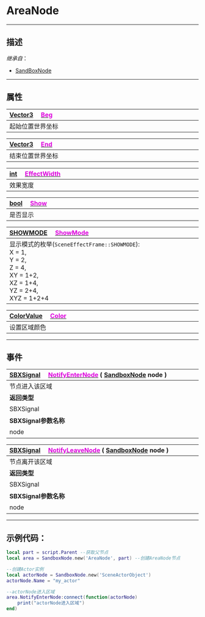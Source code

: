 # AreaNode
------------------------------------------------------------------------------------------
## 描述

*继承自*：
* [SandBoxNode](/Api/Class/NoType/SandBoxNode.md)

------------------------------------------------------------------------------------------
## 属性

|<div style="width:1000px">[Vector3](/Api/DataType/Vector3.md) &emsp;[<font color="dd00dd">Beg</font>](/Api/Class/GamePlay/AreaNode_F/Beg.md)</div>|
|:---|
|起始位置世界坐标|

|<div style="width:1000px">[Vector3](/Api/DataType/Vector3.md) &emsp;[<font color="dd00dd">End</font>](/Api/Class/GamePlay/AreaNode_F/End.md)</div>|
|:---|
|结束位置世界坐标|

|<div style="width:1000px">[int](/Api/DataType/Int.md) &emsp;[<font color="dd00dd">EffectWidth</font>](/Api/Class/GamePlay/AreaNode_F/EffectWidth.md)</div>|
|:---|
|效果宽度|

|<div style="width:1000px">[bool](/Api/DataType/Bool.md) &emsp;[<font color="dd00dd">Show</font>](/Api/Class/GamePlay/AreaNode_F/Show.md)</div>|
|:---|
|是否显示|

|<div style="width:1000px">[SHOWMODE]() &emsp;[<font color="dd00dd">ShowMode</font>](/Api/Class/GamePlay/AreaNode_F/ShowMode.md)</div>|
|:---|
|显示模式的枚举(`SceneEffectFrame::SHOWMODE`):<br>X = 1,<br>Y = 2,<br>Z = 4,<br>XY = 1+2,<br>XZ = 1+4,<br>YZ = 2+4,<br>XYZ = 1+2+4|


|<div style="width:1000px">[ColorValue](/Api/DataType/ColourValue.md) &emsp;[<font color="dd00dd">Color</font>](/Api/Class/GamePlay/AreaNode_F/Color.md)</div>|
|:---|
|设置区域颜色|

------------------------------------------------------------------------------------------
## 事件

|<div style="width:500px">[SBXSignal](/Api/Parameter/SBXSignal.md) &emsp;[<font color="dd00dd">NotifyEnterNode</font>](/Api/Class/GamePlay/AreaNode_F/NotifyEnterNode.md) ( [SandboxNode](/Api/Class/NoType/SandboxNode.md) node )</div>|<div style="width:100px"></div>|<div style="width:45px"></div>|<div style="width:400px"></div>|
|:---|:---|:---|:---|
|节点进入该区域||||
|**返回类型**|||**概要**|
|SBXSignal|||进入节点时触发，事件参数为（`SandboxNode node`）|
|**SBXSignal参数名称**|**类别**|**默认**|**描述**|
|node|SandboxNode||进入该区域的`SandboxNode`节点|

|<div style="width:500px">[SBXSignal](/Api/Parameter/SBXSignal.md) &emsp;[<font color="dd00dd">NotifyLeaveNode</font>](/Api/Class/GamePlay/AreaNode_F/NotifyLeaveNode.md) ( [SandboxNode](/Api/Class/NoType/SandboxNode.md) node  )</div>|<div style="width:100px"></div>|<div style="width:45px"></div>|<div style="width:400px"></div>|
|:---|:---|:---|:---|
|节点离开该区域||||
|**返回类型**|||**概要**|
|SBXSignal|||离开节点时触发，事件参数为（`SandboxNode node`）|
|**SBXSignal参数名称**|**类别**|**默认**|**描述**|
|node|SandboxNode||离开该区域的`SandboxNode`节点|

------------------------------------------------------------------------------------------
## 示例代码：

```lua
local part = script.Parent --获取父节点
local area = SandboxNode.new('AreaNode', part) --创建AreaNode节点

--创建Actor实例
local actorNode = SandboxNode.new('SceneActorObject')
actorNode.Name = "my_actor"

--actorNode进入区域
area.NotifyEnterNode:connect(function(actorNode) 
    print("actorNode进入区域")
end)
```